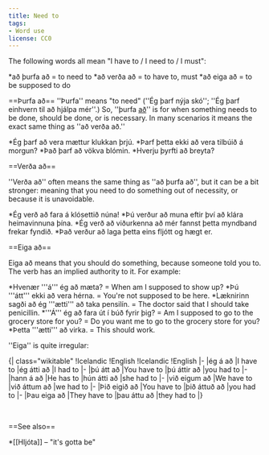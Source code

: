 ```yaml
---
title: Need to
tags:
- Word use
license: CC0
---
```


The following words all mean "I have to / I need to / I must":

*að þurfa að = to need to
*að verða að = to have to, must
*að eiga að = to be supposed to do

==Þurfa að==
''Þurfa'' means "to need" (''Ég þarf nýja skó''; ''Ég þarf einhvern til að hjálpa mér''.) So, ''þurfa <u>að</u>'' is for when something needs to be done, should be done, or is necessary. In many scenarios it means the exact same thing as ''að verða að.''

*Ég þarf að vera mættur klukkan þrjú.
*Þarf þetta ekki að vera tilbúið á morgun?
*Það þarf að vökva blómin.
*Hverju þyrfti að breyta?

==Verða að==

''Verða að'' often means the same thing as ''að þurfa að'', but it can be a bit stronger: meaning that you need to do something out of necessity, or because it is unavoidable.

*Ég verð að fara á klósettið núna!
*Þú verður að muna eftir því að klára heimavinnuna þína.
*Ég verð að viðurkenna að mér fannst þetta myndband frekar fyndið.
*Það verður að laga þetta eins fljótt og hægt er.

==Eiga að==

Eiga að means that you should do something, because someone told you to. The verb has an implied authority to it. For example:

*Hvenær '''á''' ég að mæta? = When am I supposed to show up?
*Þú '''átt''' ekki að vera hérna. = You're not supposed to be here.
*Læknirinn sagði að ég '''ætti''' að taka pensilín. = The doctor said that I should take penicillin.
*'''Á''' ég að fara út í búð fyrir þig? = Am I supposed to go to the grocery store for you? = Do you want me to go to the grocery store for you?
*Þetta '''ætti''' að virka. = This should work.

''Eiga'' is quite irregular:

{| class="wikitable"
!Icelandic
!English
!Icelandic
!English
|-
|ég á að
|I have to
|ég átti að
|I had to
|-
|þú átt að
|You have to
|þú áttir að
|you had to
|-
|hann á að
|He has to
|hún átti að
|she had to
|-
|við eigum að
|We have to
|við áttum að
|we had to
|-
|Þið eigið að
|You have to
|þið áttuð að
|you had to
|-
|Þau eiga að
|They have to
|þau áttu að
|they had to
|}

<br />

==See also==

*[[Hljóta]] – "it's gotta be"

